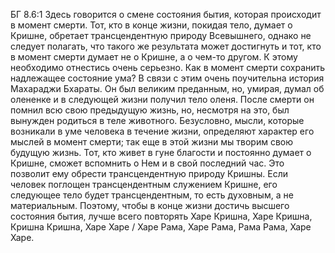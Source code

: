 БГ 8.6:1	Здесь говорится о смене состояния бытия, которая происходит в момент смерти. Тот, кто в конце жизни, покидая тело, думает о Кришне, обретает трансцендентную природу Всевышнего, однако не следует полагать, что такого же результата может достигнуть и тот, кто в момент смерти думает не о Кришне, а о чем-то другом. К этому необходимо отнестись очень серьезно. Как в момент смерти сохранить надлежащее состояние ума? В связи с этим очень поучительна история Махараджи Бхараты. Он был великим преданным, но, умирая, думал об олененке и в следующей жизни получил тело оленя. После смерти он помнил всю свою предыдущую жизнь, но, несмотря на это, был вынужден родиться в теле животного. Безусловно, мысли, которые возникали в уме человека в течение жизни, определяют характер его мыслей в момент смерти; так еще в этой жизни мы творим свою будущую жизнь. Тот, кто живет в гуне благости и постоянно думает о Кришне, сможет вспомнить о Нем и в свой последний час. Это позволит ему обрести трансцендентную природу Кришны. Если человек поглощен трансцендентным служением Кришне, его следующее тело будет трансцендентным, то есть духовным, а не материальным. Поэтому, чтобы в конце жизни достичь высшего состояния бытия, лучше всего повторять Харе Кришна, Харе Кришна, Кришна Кришна, Харе Харе / Харе Рама, Харе Рама, Рама Рама, Харе Харе.